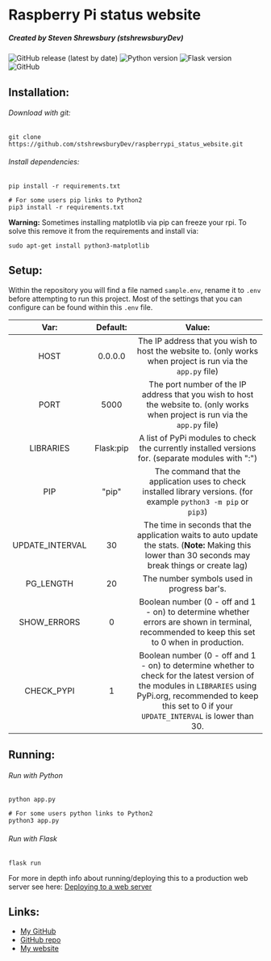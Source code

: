 Raspberry Pi status website
===========================

##### Created by Steven Shrewsbury (stshrewsburyDev)

![GitHub release (latest by date)](https://img.shields.io/github/v/release/stshrewsburyDev/raspberrypi_status_website)
![Python version](https://img.shields.io/badge/python-3.5+-yellow)
![Flask version](https://img.shields.io/badge/flask-1.1.2-3264FA)
![GitHub](https://img.shields.io/github/license/stshrewsburyDev/raspberrypi_status_website)

Installation:
-------------
###### Download with git:
```
git clone https://github.com/stshrewsburyDev/raspberrypi_status_website.git
```

###### Install dependencies:
```
pip install -r requirements.txt

# For some users pip links to Python2
pip3 install -r requirements.txt
```

**Warning:** Sometimes installing matplotlib via pip can freeze your rpi.
To solve this remove it from the requirements and install via:
```
sudo apt-get install python3-matplotlib
```

Setup:
------
Within the repository you will find a file named `sample.env`, rename it to `.env` before attempting to run this project.
Most of the settings that you can configure can be found within this `.env` file.

| Var:            | Default:  | Value:                                                                                                                                                                                                               |
|:---------------:|:---------:|:--------------------------------------------------------------------------------------------------------------------------------------------------------------------------------------------------------------------:|
| HOST            | 0.0.0.0   | The IP address that you wish to host the website to. (only works when project is run via the `app.py` file)                                                                                                          |
| PORT            | 5000      | The port number of the IP address that you wish to host the website to. (only works when project is run via the `app.py` file)                                                                                       |
| LIBRARIES       | Flask:pip | A list of PyPi modules to check the currently installed versions for. (separate modules with ":")                                                                                                                     |
| PIP             | "pip"     | The command that the application uses to check installed library versions. (for example `python3 -m pip` or `pip3`)                                                                                                   |
| UPDATE_INTERVAL | 30        | The time in seconds that the application waits to auto update the stats. (**Note:** Making this lower than 30 seconds may break things or create lag)                                                                |
| PG_LENGTH       | 20        | The number symbols used in progress bar's.                                                                                                                                                                           |
| SHOW_ERRORS     | 0         | Boolean number (0 - off and 1 - on) to determine whether errors are shown in terminal, recommended to keep this set to 0 when in production.                                                                         |
| CHECK_PYPI      | 1         | Boolean number (0 - off and 1 - on) to determine whether to check for the latest version of the modules in `LIBRARIES` using PyPi.org, recommended to keep this set to 0 if your `UPDATE_INTERVAL` is lower than 30. |

Running:
--------
###### Run with Python
```
python app.py

# For some users python links to Python2
python3 app.py
```

###### Run with Flask
```
flask run
```
For more in depth info about running/deploying this to a production web server see here: [Deploying to a web server](https://flask.palletsprojects.com/en/1.1.x/deploying/#deployment "Flask - Deployment Options")

Links:
------
* [My GitHub](https://github.com/stshrewsburyDev/ "GitHub | stshrewsburyDev")
* [GitHub repo](https://github.com/stshrewsburyDev/raspberrypi_status_website/ "GitHub | raspberrypi_status_website")
* [My website](https://stshrewsburydev.github.io/ "My website")
